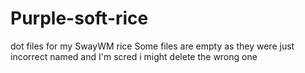 # Purple-soft-rice
dot files for my SwayWM rice
Some files are empty as they were just incorrect named and I'm scred i might delete the wrong one

